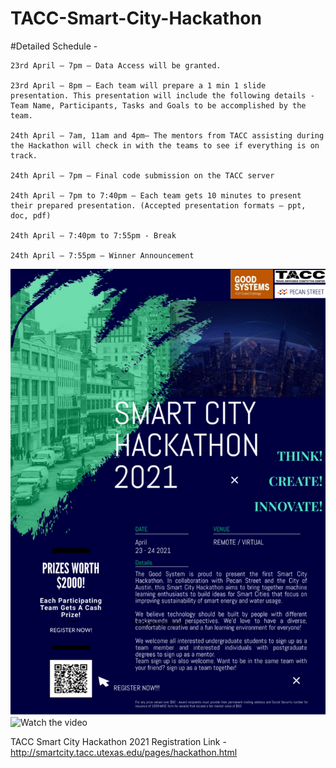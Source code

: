# TACC-Smart-City-Hackathon

#Detailed Schedule - 

    23rd April – 7pm – Data Access will be granted.

    23rd April – 8pm – Each team will prepare a 1 min 1 slide presentation. This presentation will include the following details - Team Name, Participants, Tasks and Goals to be accomplished by the team.

    24th April – 7am, 11am and 4pm– The mentors from TACC assisting during the Hackathon will check in with the teams to see if everything is on track.

    24th April – 7pm – Final code submission on the TACC server

    24th April – 7pm to 7:40pm – Each team gets 10 minutes to present their prepared presentation. (Accepted presentation formats – ppt, doc, pdf)

    24th April – 7:40pm to 7:55pm - Break

    24th April – 7:55pm – Winner Announcement

![Flyer](Flyer-1.jpg)
![Watch the video](https://youtu.be/1R2k6cpk_Ds)


TACC Smart City Hackathon 2021 Registration Link - http://smartcity.tacc.utexas.edu/pages/hackathon.html
